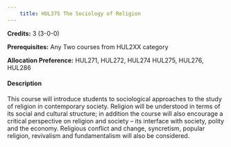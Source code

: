 ```yaml
---
    title: HUL375 The Sociology of Religion
---
```

**Credits:** 3 (3-0-0)



**Prerequisites:** Any Two courses from HUL2XX category

**Allocation Preference:** HUL271, HUL272, HUL274 HUL275, HUL276, HUL286

#### Description 
This course will introduce students to sociological approaches to the study of religion in contemporary society. Religion will be understood in terms of its social and cultural structure; in addition the course will also encourage a critical perspective on religion and society – its interface with society, polity and the economy. Religious conflict and change, syncretism, popular religion, revivalism and fundamentalism will also be considered.